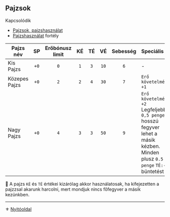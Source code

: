 ## Pajzsok

Kapcsolódik
- [Pajzsok, pajzshasználat](064_02_09_pajzsok_pajzshasznalat.md)
- [Pajzshasználat](fortelyok.harci/pajzshasznalat.md) fortély

<!-- tag: md_table_pajzs_start -->

| Pajzs név     |  SP  | Erőbónusz limit | KÉ  | TÉ  |  VÉ  | Sebesség | Speciális                                                                                                                           |
| ------------- | :--: | :-------------: | :-: | :-: | :--: | :------: | :---------------------------------------------------------------------------------------------------------------------------------- |
| Kis Pajzs     | `+0` |       `0`       | `1` | `3` | `10` |   `6`    | -                                                                                                                                   |
| Közepes Pajzs | `+0` |       `2`       | `2` | `4` | `30` |   `7`    | `Erő követelmény: +1`                                                                                                               |
| Nagy Pajzs    | `+0` |       `4`       | `3` | `3` | `50` |   `9`    | `Erő követelmény: +2`<br>Legfeljebb `0,5 penge` hosszú fegyver lehet a másik kézben. Minden plusz `0.5 penge` `TÉ:-10` büntetést ad |
<!-- tag: md_table_pajzs_end -->

🔆 A pajzs `KÉ` és `TÉ` értékei kizárólag akkor használatosak, ha kifejezetten a pajzzsal akarunk harcolni, mert mondjuk nincs főfegyver a másik kezünkben.

---

⚜️ [Nyitóoldal](start.md#6-harcrendszer-%EF%B8%8F)
